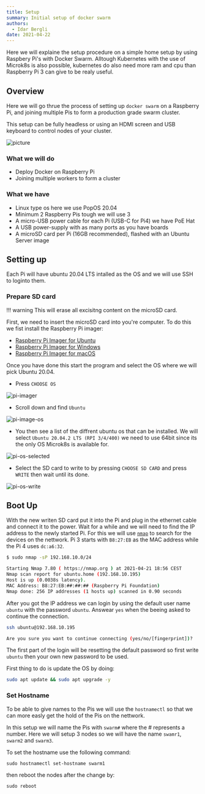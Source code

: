 ```yaml
---
title: Setup
summary: Initial setup of docker swarm
authors:
  - Idar Bergli
date: 2021-04-22
---
```


Here we will explaine the setup procedure on a simple home setup by using Raspbery Pi's with Docker Swarm. Alltough Kubernetes with the use of Microk8s is also possible, kubernetes do also need more ram and cpu than Raspberry Pi 3 can give to be realy useful.

## Overview

Here we will go thrue the process of setting up `docker swarm` on a Raspberry Pi, and joining multiple Pis to form a production grade swarm cluster.

This setup can be fully headless or using an HDMI screen and USB keyboard to control nodes of your cluster.

![picture]()

### What we will do

- Deploy Docker on Raspberry Pi
- Joining multiple workers to form a cluster

### What we  have

- Linux type os here we use PopOS 20.04
- Minimum 2 Raspberry Pis tough we will use 3
- A micro-USB power cable for each Pi (USB-C for Pi4) we have PoE Hat
- A USB power-supply with as many ports as you have boards
- A microSD card per Pi (16GB recommended), flashed with an Ubuntu Server image

## Setting up

Each Pi will have ubuntu 20.04 LTS intalled as the OS and we will use SSH to loginto them.

### Prepare SD card

!!! warning
    This will erase all excisitng content on the microSD card.

First, we need to insert the microSD card into you're computer. To do this we fist install the Raspberry Pi imager:

- [Raspberry Pi Imager for Ubuntu](https://downloads.raspberrypi.org/imager/imager_latest_amd64.deb)
- [Raspberry Pi Imager for Windows](https://downloads.raspberrypi.org/imager/imager_latest.exe)
- [Raspberry Pi Imager for macOS](https://downloads.raspberrypi.org/imager/imager_latest.dmg)

Once you have done this start the program and select the OS where we will pick Ubuntu 20.04.

- Press `CHOOSE OS`

![pi-imager](pi-imager.png)

- Scroll down and find `Ubuntu`

![pi-image-os](pi-os.png)

- You then see a list of the diffrent ubuntu os that can be installed. We will select `Ubuntu 20.04.2 LTS (RPI 3/4/400)` we need to use 64bit since its the only OS Microk8s is available for.

![pi-os-selected](pi-os-selected.png)

- Select the SD card to write to by pressing `CHOOSE SD CARD` and press `WRITE` then wait until its done.

![pi-os-write](pi-os-write.png)

## Boot Up

With the new writen SD card put it into the Pi and plug in the ethernet cable and connect it to the power. Wait for a while and we will need to find the IP address to the newly started Pi. For this we will use [`nmap`](https://nmap.org/) to search for the devices on the nettwork. Pi 3 starts with `B8:27:EB` as the MAC address while the Pi 4 uses `dc:a6:32`.

```sh
$ sudo nmap -sP 192.168.10.0/24

Starting Nmap 7.80 ( https://nmap.org ) at 2021-04-21 18:56 CEST
Nmap scan report for ubuntu.home (192.168.10.195)
Host is up (0.0038s latency).
MAC Address: B8:27:EB:##:##:## (Raspberry Pi Foundation)
Nmap done: 256 IP addresses (1 hosts up) scanned in 0.90 seconds
```

After you got the IP address we can login by using the default user name `ubuntu` with the password `ubuntu`. Answear `yes` when the beeing asked to continue the connection.

```sh
ssh ubuntu@192.168.10.195

Are you sure you want to continue connecting (yes/no/[fingerprint])?
```

The first part of the login will be resetting the default password so first write `ubuntu` then your own new password to be used.

First thing to do is update the OS by doing:

```sh
sudo apt update && sudo apt upgrade -y
```

### Set Hostname

To be able to give names to the Pis we will use the `hostnamectl` so that we can more easly get the hold of the Pis on the nettwork.

In this setup we will name the Pis with `swarm#` where the # represents a number. Here we will setup 3 nodes so we will have the name `swamr1`, `swarm2` and `swarm3`.

To set the hostname use the following command:

```
sudo hostnamectl set-hostname swarm1
```

then reboot the nodes after the change by:

```
sudo reboot
```
